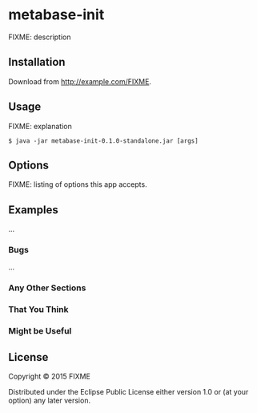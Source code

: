# metabase-init

FIXME: description

## Installation

Download from http://example.com/FIXME.

## Usage

FIXME: explanation

    $ java -jar metabase-init-0.1.0-standalone.jar [args]

## Options

FIXME: listing of options this app accepts.

## Examples

...

### Bugs

...

### Any Other Sections
### That You Think
### Might be Useful

## License

Copyright © 2015 FIXME

Distributed under the Eclipse Public License either version 1.0 or (at
your option) any later version.
